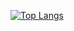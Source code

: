 <!-- [![Anurag's GitHub stats](https://github-readme-stats.vercel.app/api?username=Dargorn-dot-py&show_icons=true&theme=tokyonight)](https://github.com/anuraghazra/github-readme-stats) -->
[![Top Langs](https://github-readme-stats.vercel.app/api/top-langs/?username=Dargorn-dot-py&count_private=true&layout=compact&theme=tokyonight)](https://github.com/anuraghazra/github-readme-stats)
